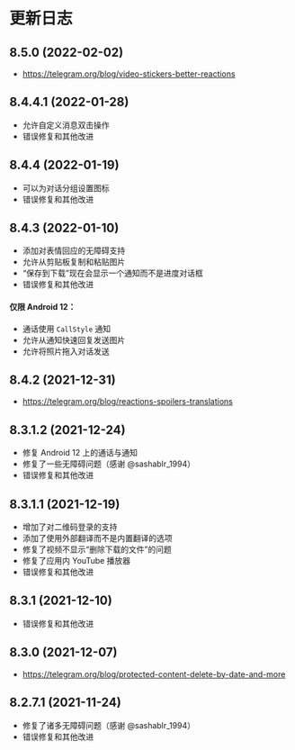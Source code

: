 # 更新日志

## 8.5.0 (2022-02-02)

- <https://telegram.org/blog/video-stickers-better-reactions>

## 8.4.4.1 (2022-01-28)

- 允许自定义消息双击操作
- 错误修复和其他改进

## 8.4.4 (2022-01-19)

- 可以为对话分组设置图标
- 错误修复和其他改进

## 8.4.3 (2022-01-10)

- 添加对表情回应的无障碍支持
- 允许从剪贴板复制和粘贴图片
- “保存到下载”现在会显示一个通知而不是进度对话框
- 错误修复和其他改进

#### 仅限 Android 12：
- 通话使用 `CallStyle` 通知
- 允许从通知快速回复发送图片
- 允许将照片拖入对话发送

## 8.4.2 (2021-12-31)

- <https://telegram.org/blog/reactions-spoilers-translations>

## 8.3.1.2 (2021-12-24)

- 修复 Android 12 上的通话与通知
- 修复了一些无障碍问题（感谢 @sashablr_1994）
- 错误修复和其他改进

## 8.3.1.1 (2021-12-19)

- 增加了对二维码登录的支持
- 添加了使用外部翻译而不是内置翻译的选项
- 修复了视频不显示“删除下载的文件”的问题
- 修复了应用内 YouTube 播放器
- 错误修复和其他改进

## 8.3.1 (2021-12-10)

- 错误修复和其他改进

## 8.3.0 (2021-12-07)

- <https://telegram.org/blog/protected-content-delete-by-date-and-more>

## 8.2.7.1 (2021-11-24)

- 修复了诸多无障碍问题（感谢 @sashablr_1994）
- 错误修复和其他改进
